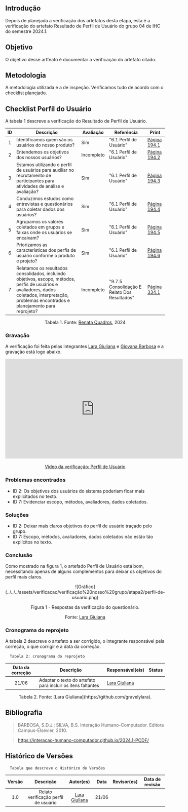 ## Introdução
Depois de planejada a verificação dos artefatos desta etapa, esta é a verificação do artefato Resultado de Perfil de Usuário do grupo 04 de IHC do semestre 2024.1.

## Objetivo
O objetivo desse artfeato é documentar a verificação do artefato citado.

## Metodologia 
A metodologia utilizada é a de inspeção. Verificamos tudo de acordo com o checklist planejado.


## Checklist Perfil do Usuário
A tabela 1 descreve a verificação do Resultado de Perfil de Usuário.

| ID | Descrição | Avaliação | Referência | Print |
| :----: | --------- | ---------- | ----------- | ------- |
| 1 | Identificamos quem são os usuários do nosso produto? | Sim | "6.1 Perfil de Usuário" | [Página 194.1](../../../assets/verificacao/verificação%20nosso%20grupo/etapa2/Pagina194.1.png) |
| 2 | Entendemos os objetivos dos nossos usuários? | Incompleto | "6.1 Perfil de Usuário" | [Página 194.2](../../../assets/verificacao/verificação%20nosso%20grupo/etapa2/Pagina194.2.png) |
| 3 | Estamos utilizando o perfil de usuários para auxiliar no recrutamento de participantes para atividades de análise e avaliação? | Sim | "6.1 Perfil de Usuário" | [Página 194.3](../../../assets/verificacao/verificação%20nosso%20grupo/etapa2/Pagina194.3.png) |
| 4 | Conduzimos estudos como entrevistas e questionários para coletar dados dos usuários? | Sim | "6.1 Perfil de Usuário" | [Página 194.4](../../../assets/verificacao/verificação%20nosso%20grupo/etapa2/Pagina194.4.png) |
| 5 | Agrupamos os valores coletados em grupos e faixas onde os usuários se encaixam? | Sim | "6.1 Perfil de Usuário" | [Página 194.5](../../../assets/verificacao/verificação%20nosso%20grupo/etapa2/Pagina194.5.png) |
| 6 | Priorizamos as características dos perfis de usuário conforme o produto e projeto? | Sim | "6.1 Perfil de Usuário" | [Página 194.6](../../../assets/verificacao/verificação%20nosso%20grupo/etapa2/Pagina194.6.png) |
| 7 | Relatamos os resultados consolidados, incluindo objetivos, escopo, métodos, perfis de usuários e avaliadores, dados coletados, interpretação, problemas encontrados e planejamento para reprojeto? | Incompleto | "9.7.5 Consolidação E Relato Dos Resultados" | [Página 334.1](../../../assets/verificacao/verificação%20nosso%20grupo/etapa2/Pagina334.1.png) |

  <center> <p>Tabela 1. Fonte: <a href="https://github.com/Renatinha28">Renata Quadros</a>, 2024</p>
</center>

### Gravação
 A verificação foi feita pelas integrantes [Lara Giuliana](https://github.com/gravelylara) e [Giovana Barbosa](https://github.com//gio221) e a gravação está logo abaixo.

<p style="text-align: center">
    <iframe width="560" height="315" src="https://www.youtube.com/watch?v=i8mz3LA8Fvg" title="YouTube video player" frameborder="0" allow="accelerometer; autoplay; clipboard-write; encrypted-media; gyroscope; picture-in-picture; web-share" referrerpolicy="strict-origin-when-cross-origin" allowfullscreen></iframe>
</p>
<p style="text-align: center">
    <a href="https://www.youtube.com/watch?v=i8mz3LA8Fvg" target="_blank">Vídeo da verificação: Perfil de Usuário </a>
</p>

### Problemas encontrados
* ID 2: Os objetivos dos usuários do sistema poderiam ficar mais explicitados no texto.
* ID 7: Evidenciar escopo, métodos, avaliadores, dados coletados.


### Soluções
* ID 2: Deixar mais claros objetivos do perfil de usuário traçado pelo grupo.
* ID 7: Escopo, métodos, avaliadores, dados coletados não estão tão explícitos no texto.

### Conclusão
Como mostrado na figura 1, o artefado Perfil de Usuário está bom, necessitando apenas de alguns complementos para deixar os objetivos do perfil mais claros.

<center>
![Gráfico](../../../assets/verificacao/verificação%20nosso%20grupo/etapa2/perfil-de-usuario.png)
<div align="center">
<p> Figura 1 - Respostas da verificação do questionário.</p>
 <center>  <p>Fonte: <a href="https://github.com/gravelylara">Lara Giuiana</a>  </p></center>        
</div></center>


### Cronograma do reprojeto
A tabela 2 descreve o artefato a ser corrigido, o integrante responsável pela correção, o que corrigir e a data da correção.

      Tabela 2: cronograma do reprojeto
| Data da correção | Descrição | Responsável(eis) | Status |
| :----------------------: | -------------------- | ---------------- | --------------- |
| 21/06 | Adaptar o texto do artefato para incluir os itens faltantes | [Lara Giuliana](https://github.com/gravelylara) | |

<center>  Tabela 2. Fonte: [Lara Giuliana](https://github.com/gravelylara). </center>

## Bibliografia
> BARBOSA, S.D.J.; SILVA, B.S. Interação Humano-Computador. Editora Campus-Elsevier, 2010.

> https://interacao-humano-computador.github.io/2024.1-PCDF/

## Histórico de Versões
      Tabela que descreve o Histórico de Versões

|     Versão       |     Descrição      |      Autor(es)      | Data           |  Revisor(es)          |Data de revisão|
| :----------------------------------------------------------: | :-------------------------------: | :-------------------------------------------------: | :-------------------------------: |  :-------------------------------: | :-------------------------------: |
| 1.0 | Relato verificação perfil de usuário | [Lara Giuliana](https://github.com/gravelylara)  | 21/06 |